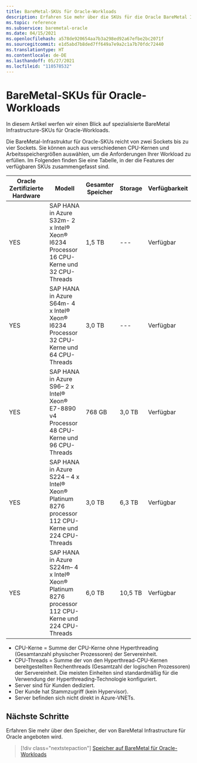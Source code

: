 ```yaml
---
title: BareMetal-SKUs für Oracle-Workloads
description: Erfahren Sie mehr über die SKUs für die Oracle BareMetal Infrastructure-Workloads.
ms.topic: reference
ms.subservice: baremetal-oracle
ms.date: 04/15/2021
ms.openlocfilehash: a578de920654aa7b3a298ed92a67efbe2bc2071f
ms.sourcegitcommit: e1d5abd7b8ded7ff649a7e9a2c1a7b70fdc72440
ms.translationtype: HT
ms.contentlocale: de-DE
ms.lasthandoff: 05/27/2021
ms.locfileid: "110578532"
---
```

# <a name="baremetal-skus-for-oracle-workloads"></a>BareMetal-SKUs für Oracle-Workloads

In diesem Artikel werfen wir einen Blick auf spezialisierte BareMetal Infrastructure-SKUs für Oracle-Workloads.

Die BareMetal-Infrastruktur für Oracle-SKUs reicht von zwei Sockets bis zu vier Sockets. Sie können auch aus verschiedenen CPU-Kernen und Arbeitsspeichergrößen auswählen, um die Anforderungen Ihrer Workload zu erfüllen. Im Folgenden finden Sie eine Tabelle, in der die Features der verfügbaren SKUs zusammengefasst sind.
 
| **Oracle**  **Zertifizierte Hardware** | **Modell** | **Gesamter Speicher** | **Storage** | **Verfügbarkeit** |
| --- | --- | --- | --- | --- |
| YES | SAP HANA in Azure S32m- 2 x Intel® Xeon® I6234 Processor 16 CPU-Kerne und 32 CPU-Threads | 1,5 TB | --- | Verfügbar |
| YES | SAP HANA in Azure S64m- 4 x Intel® Xeon® I6234 Processor 32 CPU-Kerne und 64 CPU-Threads | 3,0 TB | --- | Verfügbar |
| YES | SAP HANA in Azure S96– 2 x Intel® Xeon® E7-8890 v4 Processor 48 CPU-Kerne und 96 CPU-Threads | 768 GB | 3,0 TB | Verfügbar |
| YES | SAP HANA in Azure S224 – 4 x Intel® Xeon® Platinum 8276 processor 112 CPU-Kerne und 224 CPU-Threads | 3,0 TB | 6,3 TB | Verfügbar |
| YES | SAP HANA in Azure S224m– 4 x Intel® Xeon® Platinum 8276 processor 112 CPU-Kerne und 224 CPU-Threads | 6,0 TB | 10,5 TB | Verfügbar |

- CPU-Kerne = Summe der CPU-Kerne ohne Hyperthreading (Gesamtanzahl physischer Prozessoren) der Servereinheit. 
- CPU-Threads = Summe der von den Hyperthread-CPU-Kernen bereitgestellten Rechenthreads (Gesamtzahl der logischen Prozessoren) der Servereinheit. Die meisten Einheiten sind standardmäßig für die Verwendung der Hyperthreading-Technologie konfiguriert.
- Server sind für Kunden dediziert.
- Der Kunde hat Stammzugriff (kein Hypervisor).
- Server befinden sich nicht direkt in Azure-VNETs.

## <a name="next-steps"></a>Nächste Schritte

Erfahren Sie mehr über den Speicher, der von BareMetal Infrastructure für Oracle angeboten wird.

> [!div class="nextstepaction"]
> [Speicher auf BareMetal für Oracle-Workloads](oracle-baremetal-storage.md)

